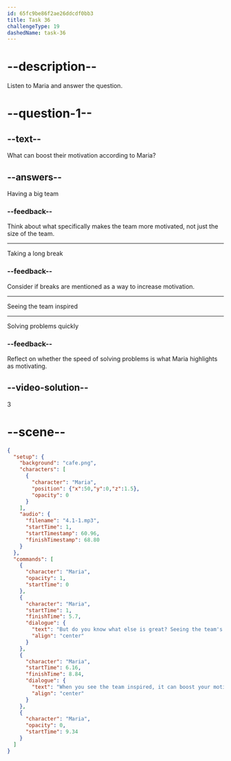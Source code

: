```yaml
---
id: 65fc9be86f2ae26ddcdf0bb3
title: Task 36
challengeType: 19
dashedName: task-36
---
```



<!-- (Audio) Maria: "But do you know what else is great? Seeing the team's enthusiasm after solving these issues. When you see the team inspired, it can boost your motivation." -->

# --description--

Listen to Maria and answer the question.

# --question-1--

## --text--

What can boost their motivation according to Maria?

## --answers--

Having a big team

### --feedback--

Think about what specifically makes the team more motivated, not just the size of the team.

---

Taking a long break

### --feedback--

Consider if breaks are mentioned as a way to increase motivation.

---

Seeing the team inspired

---

Solving problems quickly

### --feedback--

Reflect on whether the speed of solving problems is what Maria highlights as motivating.

## --video-solution--

3

# --scene--

```json
{
  "setup": {
    "background": "cafe.png",
    "characters": [
      {
        "character": "Maria",
        "position": {"x":50,"y":0,"z":1.5},
        "opacity": 0
      }
    ],
    "audio": {
      "filename": "4.1-1.mp3",
      "startTime": 1,
      "startTimestamp": 60.96,
      "finishTimestamp": 68.80
    }
  },
  "commands": [
    {
      "character": "Maria",
      "opacity": 1,
      "startTime": 0
    },
    {
      "character": "Maria",
      "startTime": 1,
      "finishTime": 5.7,
      "dialogue": {
        "text": "But do you know what else is great? Seeing the team's enthusiasm after solving these issues.",
        "align": "center"
      }
    },
    {
      "character": "Maria",
      "startTime": 6.16,
      "finishTime": 8.84,
      "dialogue": {
        "text": "When you see the team inspired, it can boost your motivation.",
        "align": "center"
      }
    },
    {
      "character": "Maria",
      "opacity": 0,
      "startTime": 9.34
    }
  ]
}
```
